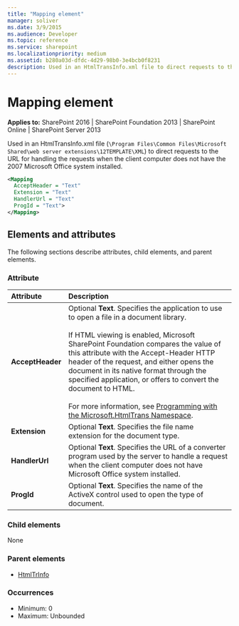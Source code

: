 ```yaml
---
title: "Mapping element"
manager: soliver
ms.date: 3/9/2015
ms.audience: Developer
ms.topic: reference
ms.service: sharepoint
ms.localizationpriority: medium
ms.assetid: b280a03d-dfdc-4d29-98b0-3e4bcb0f8231
description: Used in an HtmlTransInfo.xml file to direct requests to the URL for handling the requests when the client computer does not have the 2007 Microsoft Office system installed.
---
```


# Mapping element

**Applies to:** SharePoint 2016 | SharePoint Foundation 2013 | SharePoint Online | SharePoint Server 2013
  
Used in an HtmlTransInfo.xml file (`\Program Files\Common Files\Microsoft Shared\web server extensions\12TEMPLATE\XML`) to direct requests to the URL for handling the requests when the client computer does not have the 2007 Microsoft Office system installed.
  
```XML
<Mapping
  AcceptHeader = "Text"
  Extension = "Text"
  HandlerUrl = "Text"
  ProgId = "Text">
</Mapping>
```

## Elements and attributes

The following sections describe attributes, child elements, and parent elements.

### Attribute

|**Attribute**|**Description**|
|:-----|:-----|
|**AcceptHeader** <br/> |Optional **Text**. Specifies the application to use to open a file in a document library.<br/><br/>If HTML viewing is enabled, Microsoft SharePoint Foundation compares the value of this attribute with the Accept-Header HTTP header of the request, and either opens the document in its native format through the specified application, or offers to convert the document to HTML.<br/><br/>For more information, see [Programming with the Microsoft.HtmlTrans Namespace](https://msdn.microsoft.com/library/ed3b5457-0dbd-49f7-b60e-545b44d4a2b2%28Office.15%29.aspx).  <br/> |
|**Extension** <br/> |Optional **Text**. Specifies the file name extension for the document type.  <br/> |
|**HandlerUrl** <br/> |Optional **Text**. Specifies the URL of a converter program used by the server to handle a request when the client computer does not have Microsoft Office system installed.  <br/> |
|**ProgId** <br/> |Optional **Text**. Specifies the name of the ActiveX control used to open the type of document.  <br/> |
   
### Child elements

None
   
### Parent elements

- [HtmlTrInfo](htmltrinfo-element.md)
   
### Occurrences

- Minimum: 0
- Maximum: Unbounded
   
<br/>

